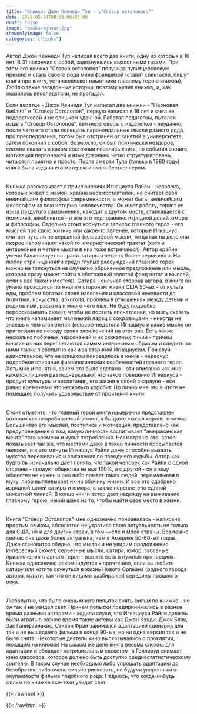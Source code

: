 ```yaml
---
title: "Книжки: Джон Кеннеди Тул - \"Сговор остолопов\""
date: 2020-05-14T09:39:00+03:00
draft: false
image: "books-sgovor.jpg"
showonlyimage: false
categories: ["books"]
---
```

Автор Джон Кеннеди Тул написал всего две книги, одну из которых в 16 лет. В 31 покончил с собой, задохнувшись выхлопными газами. При этом его книжка "Сговор остолопов" получила пулитцеровскую премию и стала своего рода мини франшизой (ставят спектакли, пишут книги про книгу, устанавливают памятники главному герою книжки). Люблю такие загадочные истории, поэтому купил книжку, и, как оказалось впоследствии, не прогадал.
<!--more-->
Если вкратце - Джон Кеннеди Тул написал две книжки - "Неоновая библия" и "Сговор Остолопов", первую написал в 16 лет и счел ее подростковой и не слишком удачной. Работал педагогом, пытался издать "Сговор Остолопов", вел переговоры с издателем - неудачно, после чего его стали посещать параноидальные мысли разного рода, про преследования, потом был отстранен от занятий в университете, затем покончил с собой. Возможно, он был психически нездоров, сложно сказать в каком состоянии писалась книга, но события в книге, мотивация персонажей и язык довольно четко структурированы, читаются приятно и просто. После смерти Тула (только в 1980 году) книга была издана его матерью и стала бестселлером.  
</br>  
Книжка рассказывает о приключениях Игнациуса Райли - человека, который живет с мамой, крайне несамостоятелен, но считает себя величайшим философом современности, а может быть, величайшим философом за всю историю человечества. Он ищет работу, теряет ее из-за раздутого самомнения, находит в другом месте, сталкивается с полицией, влюбляется - и все это подправлено изрядной долей юмора и философии. Отдельно стоит коснуться записок главного героя - его мыслей про свою жизниь или какое-то явление, которые Игнациус считает чуть ли не вершиной философсой мысли, тогда как на деле они скорее напоминают какой то юмористический трактат (хотя и интересные и четкие мысли в них тоже встречаюся). Автор крайне умело балансирует на грани сатиры и чего-то более серьезного. На любой странице книги среди глупых рассуждений главного героя можно на толкнуться на случайно оброненное предложение или мысль, которая сразу может пойти в абстракный золотой фонд цитат и мыслей, если у вас такой имеется)). Сатира - сильная сторона автора, в книге он умело проходится по многим сторонам жизни США 50-ых - от культа еды, проблем богатых слоев населения и классовой ненависти до политики, искусства, алкоголя, проблем в отношениях между детьми и родителями, расизма и много чего еще. Не буду подробно перессказывать сюжет, чтобы не портить впечатления, но могу сказать что книга напоминает маленький ларец с сокровищами - никогда не знаешь с чем столкнется философ-недотепа Игнациус и какие мысли он приготовил по поводу своих злоключений на этот раз. Есть также несколько побочных персонажей и их сюжетных линий - причем многие из них переплетаются самым интересным образом и следить за ними также любопытно как и за стариной Игнациусом. Пожалуй единственное, что не слишком понравилось в книге - чересчур подробное описание физиологических особенностей главного героя. Хоть мне и понятно, зачем это было сделано - эти описания как мне кажется лишний раз подчеркивают что такое поведение Игнациуса - продукт культуры и воспитания, его жизни в своей скорлупе - все равно временами это несколько коробит. Но лично мне это в итоге не помещало получить удовольствие от прочтения книги.  
</br>  
Стоит отметить, что главный герой книги намеренно представлен авторам как непробиваемый эгоист, я бы даже сказал король эгоизма. Большинтво его мыслей, поступков и мотивация, представлено как предупреждение о том, какую личность воспитывает "американская мечта" того времени и культ потребления. Несмотря на это, автор показывает так же, что местами даже в такой личности просыпается человек, и в это минуты Игнациус Райли даже способен вызвать чувства переживания и сожаления по поводу его судьбы. Автор как будто бы изначально дает понять, что такой человек как Райли с одной стороны - продукт общества на все 100%, а с другой - он этому обществу не нужен и оно либо ломает таких людей, перемалывая в муку, либо выплевывает их на обочину жизни. И все это сдобрено изрядной долей сатиры и юмора, а также переплетено единой сюжетной линией. В конце книги автор дает надежду на выживание главному герою, некий шанс на то, чтобы найти свое место в жизни.  
</br>  
Книга "Сговор Остолопов" мне однозначно понравилась - написана простым языком, абсолютно не утратила свою актуальность не только для США, но и для других стран, в том числе и моей страны. Возможно сейчас она даже более актуальна, чем в Америке 50-60-ых годов. Даже становится обидно, что мы так и не увидим продолжения. Интересный сюжет, серьезные мысли, сатира, юмор, забавные приключения главного героя - все это есть в нужных пропорциях.
Книжка однозначно рекомендуется к прочтению, если вы любите сатиру или хотите окунуться в жизнь Нового Орлеана (родного города автора, кстати, так что он видимо разбирался) середины прошлого века.  
</br>  
Любопытно, что было очень много попыток снять фильм по книжке - но он так и не увидел свет. Причем попытки предпринимались в разное время разными актерами - ходили слухи, что Игнациуса Райли должны были играть в разное время такие актеры как Джон Кэнди, Джек Блэк, Зак Галифаинакис, Стивен Фрай занимался адаптацией сценария для так и не вышедшего фильма в конце 90-ых, но ни одна версия так и не была снята. Некоторые деятели кино высказывались о проклятии, лежащем на книжке) На самом же деле книга весьма сложна для адаптации и обладает нетривиальным сюжетом, а Голливуд снимает кино массовое, которое должно быть доступно среднестатистическому зрителю. В таком случае необходимо либо упрощать адаптацию до безобразия, либо очень сильно рисковать, не будучи уверенным в окупаемости фильма подобного рода. Надеюсь, что когда-нибудь фильм по книжке все-таки увидит свет.

{{< rawhtml >}}
<div id="graphcomment"></div>
<script type="text/javascript">

  window.gc_params = {
    graphcomment_id: 'https-psyhut-ru',

    // if your website has a fixed header, indicate it's height in pixels
    fixed_header_height: 0,
  };
  
  (function() {
    var gc = document.createElement('script'); gc.type = 'text/javascript'; gc.async = true;
    gc.src = 'https://graphcomment.com/js/integration.js?' + Math.round(Math.random() * 1e8);
    (document.getElementsByTagName('head')[0] || document.getElementsByTagName('body')[0]).appendChild(gc);
  })();

</script>
{{< /rawhtml >}}

